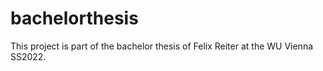# bachelorthesis
This project is part of the bachelor thesis of Felix Reiter at the WU Vienna SS2022. 
